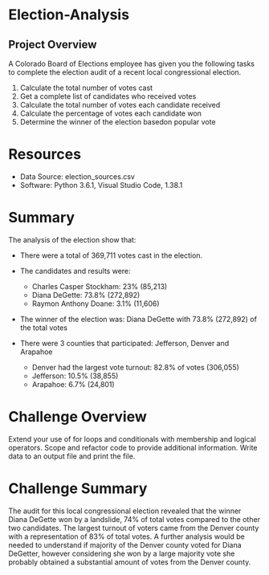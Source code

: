 # Election-Analysis

## Project Overview

A Colorado Board of Elections employee has given you the following tasks to complete the 
election audit of a recent local congressional election.

1. Calculate the total number of votes cast
2. Get a complete list of candidates who received votes
3. Calculate the total number of votes each candidate received
4. Calculate the percentage of votes each candidate won
5. Determine the winner of the election basedon popular vote

# Resources

- Data Source: election_sources.csv
- Software: Python 3.6.1, Visual Studio Code, 1.38.1

# Summary

The analysis of the election show that:

- There were a total of 369,711 votes cast in the election.
- The candidates and results were:
  - Charles Casper Stockham: 23% (85,213)
  - Diana DeGette:  73.8% (272,892)
  - Raymon Anthony Doane: 3.1% (11,606)

 - The winner of the election was: Diana DeGette with 73.8% (272,892) of the total votes
 
 - There were 3 counties that participated: Jefferson, Denver and Arapahoe
   - Denver had the largest vote turnout: 82.8% of votes (306,055)
   - Jefferson: 10.5% (38,855)
   - Arapahoe: 6.7% (24,801)
 
 # Challenge Overview
Extend your use of for loops and conditionals with membership and logical operators.
Scope and refactor code to provide additional information.
Write data to an output file and print the file.
 
 # Challenge Summary
 The audit for this local congressional election revealed that the winner Diana DeGette won by a landslide,
 74% of total votes compared to the other two candidates.  The largest turnout of voters came from the
 Denver county with a representation of 83% of total votes.  A further analysis would be needed to understand if
 majority of the Denver county voted for Diana DeGetter, however considering she won by a large majority vote she
 probably obtained a substantial amount of votes from the Denver county.
